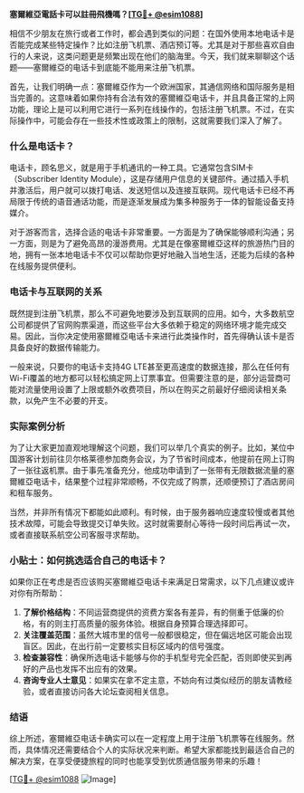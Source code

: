 **塞爾維亞電話卡可以註冊飛機嗎？[[TG💪+ @esim1088](https://t.me/s/esim1088)]**

相信不少朋友在旅行或者工作时，都会遇到类似的问题：在国外使用本地电话卡是否能完成某些特定操作？比如注册飞机票、酒店预订等。尤其是对于那些喜欢自由行的人来说，这类问题更是频繁出现在他们的脑海里。今天，我们就来聊聊这个话题——塞爾維亞的电话卡到底能不能用来注册飞机票。

首先，让我们明确一点：塞爾維亞作为一个欧洲国家，其通信网络和国际服务是相当完善的。这意味着如果你持有合法有效的塞爾維亞电话卡，并且具备正常的上网功能，理论上是可以利用它进行一系列在线操作的，包括注册飞机票。不过，在实际操作中，可能会存在一些技术性或政策上的限制，这就需要我们深入了解了。

### 什么是电话卡？

电话卡，顾名思义，就是用于手机通讯的一种工具。它通常包含SIM卡（Subscriber Identity Module），这是存储用户信息的关键部件。通过插入手机并激活后，用户就可以拨打电话、发送短信以及连接互联网。现代电话卡已经不再局限于传统的语音通话功能，而是逐渐发展成为集多种服务于一体的智能设备支持媒介。

对于游客而言，选择合适的电话卡非常重要。一方面是为了确保能够顺利沟通；另一方面，则是为了避免高昂的漫游费用。尤其是在像塞爾維亞这样的旅游热门目的地，拥有一张本地电话卡不仅可以帮助你更好地融入当地生活，还能为后续的各种在线服务提供便利。

### 电话卡与互联网的关系

既然提到注册飞机票，那么不可避免地要涉及到互联网的应用。如今，大多数航空公司都提供了官网购票渠道，而这些平台大多依赖于稳定的网络环境才能完成交易。因此，当你决定使用塞爾維亞电话卡来进行此类操作时，首先得确认该卡是否具备良好的数据传输能力。

一般来说，只要你的电话卡支持4G LTE甚至更高速度的数据连接，那么在任何有Wi-Fi覆盖的地方都可以轻松搞定网上订票事宜。但需要注意的是，部分运营商可能对流量使用设置了上限或额外收费项目，所以在购买之前最好仔细阅读相关条款，以免产生不必要的开支。

### 实际案例分析

为了让大家更加直观地理解这个问题，我们可以举几个真实的例子。比如，某位中国游客计划前往贝尔格莱德参加商务会议，为了节省时间成本，他提前在网上订购了一张往返机票。由于事先准备充分，他成功申请到了一张带有无限数据流量的塞爾維亞电话卡，结果整个过程非常顺畅，不仅完成了购票，还顺便预订了酒店房间和租车服务。

当然，并非所有情况下都能如此顺利。有时候，由于服务器响应速度较慢或者其他技术故障，可能会导致提交订单失败。这时就需要耐心等待一段时间后再试一次，或者直接联系航空公司客服寻求帮助。

### 小贴士：如何挑选适合自己的电话卡？

如果你正在考虑是否应该购买塞爾維亞电话卡来满足日常需求，以下几点建议或许对你有所帮助：

1. **了解价格结构**：不同运营商提供的资费方案各有差异，有的侧重于低廉的价格，有的则主打高质量的服务体验。根据自身预算合理选择即可。
2. **关注覆盖范围**：虽然大城市里的信号一般都很稳定，但在偏远地区可能会出现盲区。因此，在出行前一定要核实目标区域内的信号强度。
3. **检查兼容性**：确保所选电话卡能够与你的手机型号完全匹配，否则即使买到再好的产品也发挥不出应有的效果。
4. **咨询专业人士意见**：如果实在拿不定主意，不妨向有过类似经历的朋友请教经验，或者直接访问各大论坛查阅相关信息。

### 结语

综上所述，塞爾維亞电话卡确实可以在一定程度上用于注册飞机票等在线服务。然而，具体情况还需要结合个人的实际状况来判断。希望大家都能找到最适合自己的解决方案，在享受便捷旅程的同时也能享受到优质通信服务带来的乐趣！

[[TG💪+ @esim1088](https://t.me/s/esim1088) ![Image](https://i.postimg.cc/4NQfJmqS/Snipaste-2025-05-13-00-14-12.png)]